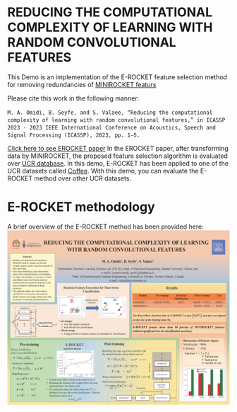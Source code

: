 # REDUCING THE COMPUTATIONAL COMPLEXITY OF LEARNING WITH RANDOM CONVOLUTIONAL FEATURES
This Demo is an implementation of the E-ROCKET feature selection method for removing redundancies of  [MINIROCKET featurs](https://github.com/angus924/minirocket) 

Please cite this work in the following manner:

`M. A. Omidi, B. Seyfe, and S. Valaee, “Reducing the computational complexity of learning with random convolutional features,” in ICASSP 2023 - 2023 IEEE International Conference on Acoustics, Speech and Signal Processing (ICASSP), 2023, pp. 1–5.`

[Click here to see EROCKET paper](https://ieeexplore.ieee.org/document/10095893)
In the EROCKET paper, after transforming data by MINIROCKET, the proposed feature selection algorithm is evaluated over [UCR database](https://www.cs.ucr.edu/~eamonn/time_series_data_2018/). In this demo, E-ROCKET has been applied to one of the UCR datasets called [Coffee](http://www.timeseriesclassification.com/description.php?Dataset=Coffee). With this demo, you can evaluate the E-ROCKET method over other UCR datasets.

# E-ROCKET methodology
A brief overview of the E-ROCKET method has been provided here:
![alt text](https://github.com/OmidiAmin/EROCKET/blob/main/E-ROCKET%20Poster%20-%20May%2027%202023.jpg)


